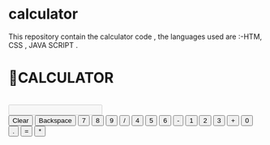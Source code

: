 # calculator
This repository contain the calculator code , the languages used are :-HTM, CSS , JAVA SCRIPT .
<!DOCTYPE html>
<html lang="en">
<head>
    <meta charset="UTF-8">
    <meta name="viewport" content="width=device-width, initial-scale=1.0">
    <link rel="stylesheet" href="about.css">
    <title>calculator</title>
       </head>
<body>
    <div class="calculator">
        <h1>🧮CALCULATOR</h1><br>
        <input type ="text" id="display" disabled >
        <div class="buttons">
            <!-- clear and back option creation here -->
            <button class="clear" onclick="clearDisplay()" style="grid-column: span 4;">Clear</button>
           <!-- make a java script for bakcspace option  -->
            <button class="backspace" onclick="Backspace()" style="grid-column: span 4;">Backspace</button>
        <!-- the numbers=7,8,9 and '/'operator  -->
        <button onclick="append(7)">7</button>
        <button onclick="append(8)">8</button>
        <button onclick="append(9)">9</button>
        <button class="operator"onclick="append('/')">/</button>
<!-- the numbers =4,5,6 and '-' opearator  -->
        <button onclick="append(4)">4</button>
        <button onclick="append(5)">5</button>
        <button onclick="append(6)">6</button>
        <button class="operator"onclick="append('-')">-</button>
        <!-- the number =1,2,3 and '+'opearator -->
        <button onclick="append(1)">1</button>
        <button onclick="append(2)">2</button>
        <button onclick="append(3)">3</button>
        <button class="operator"onclick="append('+')">+</button>
<!-- the number-0 ,'.'value & '='button & '*'opearator -->
        <button onclick="append(0)">0</button>
        <button onclick="append('.')">.</button>
        <button class="equal"onclick="calculate()">=</button>
        <button class="operator"onclick="append('*')">*</button>
</div>
    </div>
    <script>
      //this sis the java script code for the functionality of "clear","backspace","concatenation of numbers and the specifided operations.-->
        // the fuuction for the getting the value 
        function append(value) {
          document.getElementById("display").value += value;
        }
    // the function for clearing the dsplay all clear
        function clearDisplay() {
          document.getElementById("display").value = '';
        }
        // the function for backspace
        function Backspace() {
    const display = document.getElementById('display');
    display.value = display.value.slice(0, -1);
  }
//   the function for the calculation and also the expression handiling
        function calculate() {
          try {
            document.getElementById("display").value = eval(document.getElementById("display").value);
          } catch (e) {
            alert("Invalid Expression");
          }
        }
      </script>
      
</body>
</html>
